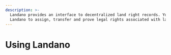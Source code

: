 ```yaml
---
description: >-
  Landano provides an interface to decentralized land right records. You can use
  Landano to assign, transfer and prove legal rights associated with land.
---
```


# Using Landano
